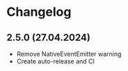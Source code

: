 # Changelog

## 2.5.0 (27.04.2024)

- Remove NativeEventEmitter warning
- Create auto-release and CI
